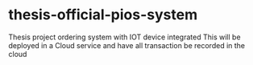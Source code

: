 # thesis-official-pios-system
Thesis project ordering system with IOT device integrated
This will be deployed in a Cloud service and have all transaction be recorded in the cloud

